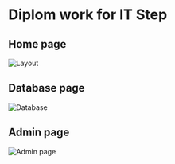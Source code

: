 <h1> Diplom work for IT Step </h1>
<h2>Home page</h2>
<img src="https://picua.org/images/2020/08/31/065839d9803959d931732aea4ce6ab66.png" alt="Layout" title="Layout">
<h2>Database page</h2>
<img src="https://picua.org/images/2020/09/01/19640bb78e65a0de9a149c24eac1f460.png" alt="Database" title="Database">
<h2>Admin page</h2>
<img src="" alt="Admin page" title="Admin page">
